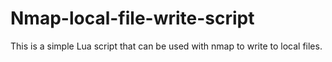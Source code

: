 # Nmap-local-file-write-script
This is a simple Lua script that can be used with nmap to write to local files.
